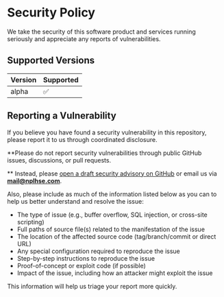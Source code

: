 # Security Policy

We take the security of this software product and services running seriously and appreciate any reports of 
vulnerabilities.

## Supported Versions
| Version | Supported          |
| ------- | ------------------ |
| alpha   | :white_check_mark: |

## Reporting a Vulnerability
If you believe you have found a security vulnerability in this repository, please report it to us through coordinated 
disclosure.

**Please do not report security vulnerabilities through public GitHub issues, discussions, or pull requests.

** Instead, please [open a draft security advisory on GitHub](https://github.com/nplhse/cois/security/advisories/new) or 
email us via **mail@nplhse.com**.

Also, please include as much of the information listed below as you can to help us better understand and resolve the 
issue:

-   The type of issue (e.g., buffer overflow, SQL injection, or cross-site scripting)
-   Full paths of source file(s) related to the manifestation of the issue
-   The location of the affected source code (tag/branch/commit or direct URL)
-   Any special configuration required to reproduce the issue
-   Step-by-step instructions to reproduce the issue
-   Proof-of-concept or exploit code (if possible)
-   Impact of the issue, including how an attacker might exploit the issue

This information will help us triage your report more quickly.
